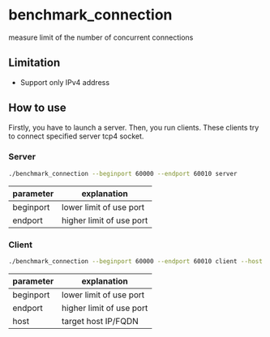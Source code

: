 # benchmark_connection
measure limit of the number of concurrent connections

## Limitation
- Support only IPv4 address

## How to use
Firstly, you have to launch a server.
Then, you run clients.
These clients try to connect specified server tcp4 socket.

### Server

```sh
./benchmark_connection --beginport 60000 --endport 60010 server
```

| parameter | explanation  |
|-----------|--------------|
| beginport | lower limit of use port |
| endport   | higher limit of use port |

### Client

```sh
./benchmark_connection --beginport 60000 --endport 60010 client --host 127.0.0.1
```

| parameter | explanation  |
|-----------|--------------|
| beginport | lower limit of use port |
| endport   | higher limit of use port |
| host      | target host IP/FQDN |
